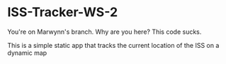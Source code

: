 # ISS-Tracker-WS-2
You're on Marwynn's branch. Why are you here? This code sucks.

This is a simple static app that tracks the current location of the ISS on a dynamic map
